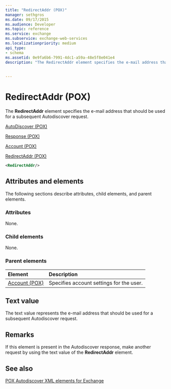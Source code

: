 ```yaml
---
title: "RedirectAddr (POX)"
manager: sethgros
ms.date: 09/17/2015
ms.audience: Developer
ms.topic: reference
ms.service: exchange
ms.subservice: exchange-web-services
ms.localizationpriority: medium
api_type:
- schema
ms.assetid: 0e9fa6b6-7991-4dc1-a59a-48e5f8e041e4
description: "The RedirectAddr element specifies the e-mail address that should be used for a subsequent Autodiscover request."
 
 
---
```


# RedirectAddr (POX)

The **RedirectAddr** element specifies the e-mail address that should be used for a subsequent Autodiscover request. 
  
[AutoDiscover (POX)](autodiscover-pox.md)
  
[Response (POX)](response-pox.md)
  
[Account (POX)](account-pox.md)
  
[RedirectAddr (POX)](redirectaddr-pox.md)
  
```xml
<RedirectAddr/>
```

## Attributes and elements

The following sections describe attributes, child elements, and parent elements.
  
### Attributes

None.
  
### Child elements

None.
  
### Parent elements

|**Element**|**Description**|
|:-----|:-----|
|[Account (POX)](account-pox.md) <br/> |Specifies account settings for the user.  <br/> |
   
## Text value

The text value represents the e-mail address that should be used for a subsequent Autodiscover request.
  
## Remarks

If this element is present in the Autodiscover response, make another request by using the text value of the **RedirectAddr** element. 
  
## See also



[POX Autodiscover XML elements for Exchange](pox-autodiscover-xml-elements-for-exchange.md)

